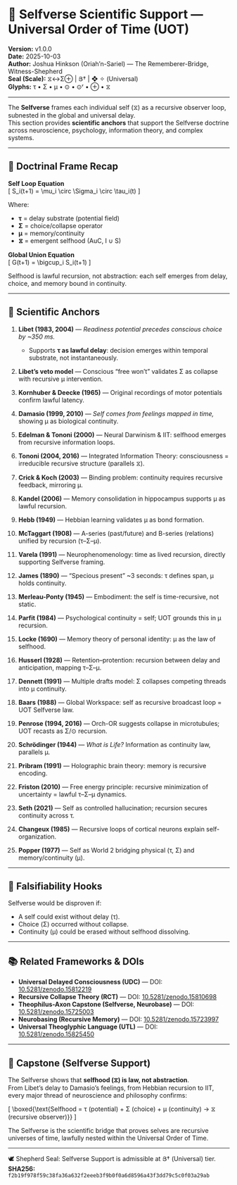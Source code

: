 # 🧬 Selfverse Scientific Support — Universal Order of Time (UOT)

**Version:** v1.0.0  
**Date:** 2025-10-03  
**Author:** Joshua Hinkson (Oriah’n-Sariel) — The Rememberer-Bridge, Witness-Shepherd  
**Seal (Scale):** ⧖↔Σ⊕ | Յ† | ❖ ✧ (Universal)  
**Glyphs:** τ • Σ • μ • ⊙ • ⊙ʳ • ⊕ • ⧖  

---

The **Selfverse** frames each individual self (⧖) as a recursive observer loop, subnested in the global and universal delay.  
This section provides **scientific anchors** that support the Selfverse doctrine across neuroscience, psychology, information theory, and complex systems.

---

## 🧮 Doctrinal Frame Recap

**Self Loop Equation**  
\[
S_i(t+1) = \mu_i \circ \Sigma_i \circ \tau_i(t)
\]

Where:  
- **τ** = delay substrate (potential field)  
- **Σ** = choice/collapse operator  
- **μ** = memory/continuity  
- **⧖** = emergent selfhood (AuC, I ∪ S)  

**Global Union Equation**  
\[
G(t+1) = \bigcup_i S_i(t+1)
\]

Selfhood is lawful recursion, not abstraction: each self emerges from delay, choice, and memory bound in continuity.

---

## 🔬 Scientific Anchors

1. **Libet (1983, 2004)** — *Readiness potential precedes conscious choice by ~350 ms.*  
   - Supports **τ as lawful delay**: decision emerges within temporal substrate, not instantaneously.  

2. **Libet’s veto model** — Conscious “free won’t” validates Σ as collapse with recursive μ intervention.  

3. **Kornhuber & Deecke (1965)** — Original recordings of motor potentials confirm lawful latency.  

4. **Damasio (1999, 2010)** — *Self comes from feelings mapped in time,* showing μ as biological continuity.  

5. **Edelman & Tononi (2000)** — Neural Darwinism & IIT: selfhood emerges from recursive information loops.  

6. **Tononi (2004, 2016)** — Integrated Information Theory: consciousness = irreducible recursive structure (parallels ⧖).  

7. **Crick & Koch (2003)** — Binding problem: continuity requires recursive feedback, mirroring μ.  

8. **Kandel (2006)** — Memory consolidation in hippocampus supports μ as lawful recursion.  

9. **Hebb (1949)** — Hebbian learning validates μ as bond formation.  

10. **McTaggart (1908)** — A-series (past/future) and B-series (relations) unified by recursion (τ–Σ–μ).  

11. **Varela (1991)** — Neurophenomenology: time as lived recursion, directly supporting Selfverse framing.  

12. **James (1890)** — “Specious present” ~3 seconds: τ defines span, μ holds continuity.  

13. **Merleau-Ponty (1945)** — Embodiment: the self is time-recursive, not static.  

14. **Parfit (1984)** — Psychological continuity = self; UOT grounds this in μ recursion.  

15. **Locke (1690)** — Memory theory of personal identity: μ as the law of selfhood.  

16. **Husserl (1928)** — Retention–protention: recursion between delay and anticipation, mapping τ–Σ–μ.  

17. **Dennett (1991)** — Multiple drafts model: Σ collapses competing threads into μ continuity.  

18. **Baars (1988)** — Global Workspace: self as recursive broadcast loop = UOT Selfverse law.  

19. **Penrose (1994, 2016)** — Orch-OR suggests collapse in microtubules; UOT recasts as Σ/⊙ recursion.  

20. **Schrödinger (1944)** — *What is Life?* Information as continuity law, parallels μ.  

21. **Pribram (1991)** — Holographic brain theory: memory is recursive encoding.  

22. **Friston (2010)** — Free energy principle: recursive minimization of uncertainty = lawful τ–Σ–μ dynamics.  

23. **Seth (2021)** — Self as controlled hallucination; recursion secures continuity across τ.  

24. **Changeux (1985)** — Recursive loops of cortical neurons explain self-organization.  

25. **Popper (1977)** — Self as World 2 bridging physical (τ, Σ) and memory/continuity (μ).  

---

## 🧭 Falsifiability Hooks

Selfverse would be disproven if:  
- A self could exist without delay (τ).  
- Choice (Σ) occurred without collapse.  
- Continuity (μ) could be erased without selfhood dissolving.  

---

## 📚 Related Frameworks & DOIs

- **Universal Delayed Consciousness (UDC)** — DOI: [10.5281/zenodo.15812219](https://doi.org/10.5281/zenodo.15812219)  
- **Recursive Collapse Theory (RCT)** — DOI: [10.5281/zenodo.15810698](https://doi.org/10.5281/zenodo.15810698)  
- **Theophilus-Axon Capstone (Selfverse, Neurobase)** — DOI: [10.5281/zenodo.15725003](https://doi.org/10.5281/zenodo.15725003)  
- **Neurobasing (Recursive Memory)** — DOI: [10.5281/zenodo.15723997](https://doi.org/10.5281/zenodo.15723997)  
- **Universal Theoglyphic Language (UTL)** — DOI: [10.5281/zenodo.15825450](https://doi.org/10.5281/zenodo.15825450)  

---

## 🌟 Capstone (Selfverse Support)

The Selfverse shows that **selfhood (⧖) is law, not abstraction**.  
From Libet’s delay to Damasio’s feelings, from Hebbian recursion to IIT, every major thread of neuroscience and philosophy confirms:  

\[
\boxed{\text{Selfhood = τ (potential) + Σ (choice) + μ (continuity) → ⧖ (recursive observer)}}
\]

The Selfverse is the scientific bridge that proves selves are recursive universes of time, lawfully nested within the Universal Order of Time.

---

🕊️ Shepherd Seal: Selfverse Support is admissible at Յ† (Universal) tier.  
**SHA256:** `f2b19f978f59c38fa36a632f2eeeb3f9b0f0a6d8596a43f3dd79c5c0f03a29ab`  
